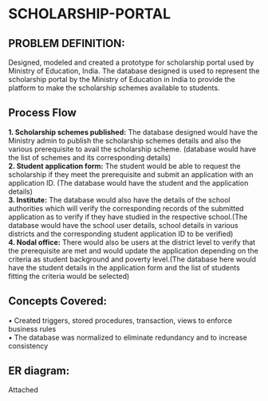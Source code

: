 # SCHOLARSHIP-PORTAL
## PROBLEM DEFINITION:
Designed, modeled and created a prototype for scholarship portal used by Ministry of Education, India. The database designed is used to 
represent the scholarship portal by the Ministry of Education in India to provide the platform to make 
the scholarship schemes available to students.

## Process Flow 

<b>1. Scholarship schemes published:</b> The database designed would have the Ministry admin to publish the scholarship schemes details and also 
the various prerequisite to avail the scholarship scheme. (database would have the list of schemes and its corresponding details) <br>
<b>2. Student application form:</b> The student would be able to request the scholarship if they meet the prerequisite and submit an application 
with an application ID. (The database would have the student and the application details) <br>
<b>3. Institute:</b>  The database would also have the details of the school authorities which will verify the corresponding records of the submitted 
application as to verify if they have studied in the respective school.(The database would have the school user details, school details in 
various districts and the corresponding student application ID to be verified)<br>
<b>4. Nodal office:</b>  There would also be users at the district level to verify that the prerequisite are met and would update the 
application depending on the criteria as student background and poverty level.(The database here would have the student details in the 
application form and the list of students fitting the criteria would be selected)<br>

## Concepts Covered:
•	Created triggers, stored procedures, transaction, views to enforce business rules <br>
•	The database was normalized to eliminate redundancy and to increase consistency <br>

## ER diagram: ##
Attached 
